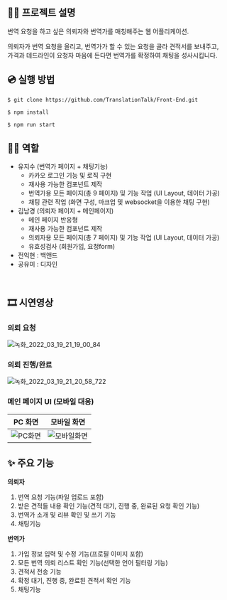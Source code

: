 ## 👩‍🏫 프로젝트 설명

번역 요청을 하고 싶은 의뢰자와 번역가를 매칭해주는 웹 어플리케이션.

의뢰자가 번역 요청을 올리고, 번역가가 할 수 있는 요청을 골라 견적서를 보내주고,  
가격과 데드라인이 요청자 마음에 든다면 번역가를 확정하여 채팅을 성사시킵니다.

## 💿 실행 방법

```
$ git clone https://github.com/TranslationTalk/Front-End.git

$ npm install

$ npm run start
```

## 🙋‍♂️ 역할

- 유지수 (번역가 페이지 + 채팅기능)
  - 카카오 로그인 기능 및 로직 구현
  - 재사용 가능한 컴포넌트 제작
  - 번역가용 모든 페이지(총 9 페이지) 및 기능 작업 (UI Layout, 데이터 가공)
  - 채팅 관련 작업 (화면 구성, 마크업 및 websocket을 이용한 채팅 구현)
- 김남경 (의뢰자 페이지 + 메인페이지)
  - 메인 페이지 반응형 
  - 재사용 가능한 컴포넌트 제작
  - 의뢰자용 모든 페이지(총 7 페이지) 및 기능 작업 (UI Layout, 데이터 가공)
  - 유효성검사 (회원가입, 요청form)
- 전익현 : 백앤드
- 공유미 : 디자인

<br />

## 🎞 시연영상

### 의뢰 요청

![녹화_2022_03_19_21_19_00_84](https://user-images.githubusercontent.com/87519250/159121234-814e4a69-1de8-421d-9e66-3081d30cd443.gif)

### 의뢰 진행/완료

![녹화_2022_03_19_21_20_58_722](https://user-images.githubusercontent.com/87519250/159121236-33082406-e0ca-4a0c-a66b-049da0ae1087.gif)

### 메인 페이지 UI (모바일 대응)

| PC 화면 | 모바일 화면 |
| --- | --- |
| ![PC화면](https://user-images.githubusercontent.com/80020227/159121582-e9f04d91-f75e-44b1-933b-a6d8abad605b.png) | ![모바일화면](https://user-images.githubusercontent.com/80020227/159121585-1ec0eeee-e6fe-465e-8c56-a59db45803df.png) |

## ✨ 주요 기능

**의뢰자**

1. 번역 요청 기능(파일 업로드 포함)
2. 받은 견적들 내용 확인 기능(견적 대기, 진행 중, 완료된 요청 확인 기능)
3. 번역가 소개 및 리뷰 확인 및 쓰기 기능
4. 채팅기능

**번역가**

1. 가입 정보 입력 및 수정 기능(프로필 이미지 포함)
2. 모든 번역 의뢰 리스트 확인 기능(선택한 언어 필터링 기능)
3. 견적서 전송 기능
4. 확정 대기, 진행 중, 완료된 견적서 확인 기능
5. 채팅기능
